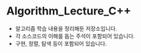 # Algorithm_Lecture_C++
- 알고리즘 학습 내용을 정리해둔 저장소입니다.
- 각 소스코드의 이해를 돕는 주석이 포함되어 있습니다.
- 구현, 정렬, 탐색 등이 포함되어 있습니다.

